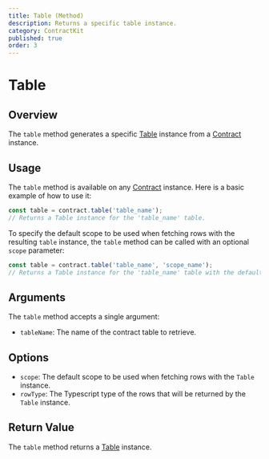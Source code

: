 ```yaml
---
title: Table (Method)
description: Returns a specific table instance.
category: ContractKit
published: true
order: 3
---
```


# Table

## Overview

The `table` method generates a specific [Table](/docs/contract-kit/table) instance from a [Contract](/docs/contract-kit/contract) instance.

## Usage

The `table` method is available on any [Contract](/docs/contract-kit/contract) instance. Here is a basic example of how to use it:

```typescript
const table = contract.table('table_name');
// Returns a Table instance for the 'table_name' table.
```

To specify the default scope to be used when fetching rows with the resulting `table` instance, the `table` method can be called with an optional `scope` parameter:

```typescript
const table = contract.table('table_name', 'scope_name');
// Returns a Table instance for the 'table_name' table with the default scope 'scope_name'.
```

## Arguments

The `table` method accepts a single argument:

- `tableName`: The name of the contract table to retrieve.

## Options

- `scope`: The default scope to be used when fetching rows with the `Table` instance.
- `rowType`: The Typescript type of the rows that will be returned by the `Table` instance.

## Return Value

The `table` method returns a [Table](/docs/contract-kit/table) instance.